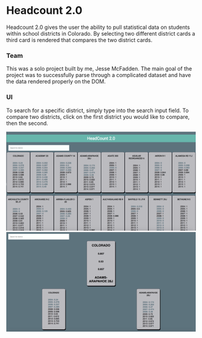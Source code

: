 # Headcount 2.0

Headcount 2.0 gives the user the ability to pull statistical data on students within school districts in Colorado. By selecting two different district cards a third card is rendered that compares the two district cards. 

### Team

This was a solo project built by me, Jesse McFadden. The main goal of the project was to successfully parse through a complicated dataset and have the data rendered properly on the DOM. 

### UI 

To search for a specific district, simply type into the search input field. To compare two districts, click on the first district you would like to compare, then the second.

<img src="/Screen Shot 2018-08-19 at 7.01.07 PM.png">

<img src="/Screen Shot 2018-08-19 at 7.01.20 PM.png">
    
    
